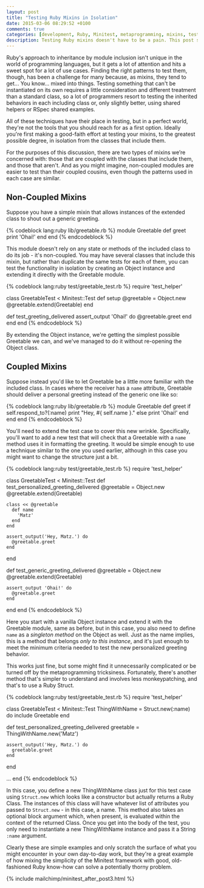 ```yaml
---
layout: post
title: "Testing Ruby Mixins in Isolation"
date: 2015-03-06 08:29:52 +0100
comments: true
categories: [development, Ruby, Minitest, metaprogramming, mixins, testing]
description: Testing Ruby mixins doesn't have to be a pain. This post shows a simple, lightweight technique for testing them in isolation.
---
```

Ruby's approach to inheritance by module inclusion isn't unique in the world of programming languages, but it gets a lot of attention and hits a sweet spot for a lot of use cases.  Finding the right patterns to test them, though, has been a challenge for many because, as mixins, they tend to get... You know... mixed into things.  Testing something that can't be instantiated on its own requires a little consideration and different treatment than a standard class, so a lot of programmers resort to testing the inherited behaviors in each including class or, only slightly better, using shared helpers or RSpec shared examples.

All of these techniques have their place in testing, but in a perfect world, they're not the tools that you should reach for as a first option.  Ideally you're first making a good-faith effort at testing your mixins, to the greatest possible degree, in isolation from the classes that include them. 

For the purposes of this discussion, there are two types of mixins we’re concerned with: those that are coupled with the classes that include them, and those that aren't.  And as you might imagine, non-coupled modules are easier to test than their coupled cousins, even though the patterns used in each case are similar.

## Non-Coupled Mixins ##

Suppose you have a simple mixin that allows instances of the extended class to shout out a generic greeting.

{% codeblock lang:ruby lib/greetable.rb %}
module Greetable
  def greet
    print 'Ohai!'
  end
end
{% endcodeblock %}

This module doesn't rely on any state or methods of the included class to do its job - it's non-coupled.  You may have several classes that include this mixin, but rather than duplicate the same tests for each of them, you can test the functionality in isolation by creating an Object instance and extending it directly with the Greetable module.

{% codeblock lang:ruby test/greetable_test.rb %}
require 'test_helper'

class GreetableTest < Minitest::Test
  def setup
    @greetable = Object.new
    @greetable.extend(Greetable)
  end

  def test_greeting_delivered
    assert_output 'Ohai!' do
      @greetable.greet
    end
  end
end
{% endcodeblock %}

By extending the Object instance, we're getting the simplest possible Greetable we can, and we've managed to do it without re-opening the Object class.

## Coupled Mixins ##

Suppose instead you'd like to let Greetable be a little more familiar with the included class.  In cases where the receiver has a `name` attribute, Greetable should deliver a personal greeting instead of the generic one like so:

{% codeblock lang:ruby lib/greetable.rb %}
module Greetable
  def greet
    if self.respond_to?(:name)
      print "Hey, #{ self.name }."
    else
      print 'Ohai!'
    end
  end
end
{% endcodeblock %}

You'll need to extend the test case to cover this new wrinkle.  Specifically, you'll want to add a new test that will check that a Greetable with a `name` method uses it in formatting the greeting.  It would be simple enough to use a technique similar to the one you used earlier, although in this case you might want to change the structure just a bit.

{% codeblock lang:ruby test/greetable_test.rb %}
require 'test_helper'

class GreetableTest < Minitest::Test
  def test_personalized_greeting_delivered
    @greetable = Object.new
	@greetable.extend(Greetable)
	
    class << @greetable
      def name
        'Matz'
      end
    end

    assert_output('Hey, Matz.') do
      @greetable.greet
    end
  end

  def test_generic_greeting_delivered
    @greetable = Object.new
    @greetable.extend(Greetable)

    assert_output 'Ohai!' do
      @greetable.greet
    end
  end
end
{% endcodeblock %}

Here you start with a vanilla Object instance and extend it with the Greetable module, same as before, but in this case, you also need to define `name` as a *singleton method* on the Object as well.  Just as the name implies, this is a method that belongs *only to this instance*, and it's just enough to meet the minimum criteria needed to test the new personalized greeting behavior.

This works just fine, but some might find it unnecessarily complicated or be turned off by the metaprogramming tricksiness.  Fortunately, there's another method that's simpler to understand and involves less monkeypatching, and that's to use a Ruby Struct.

{% codeblock lang:ruby test/greetable_test.rb %}
require 'test_helper'

class GreetableTest < Minitest::Test
  ThingWithName = Struct.new(:name) do
    include Greetable
  end

  def test_personalized_greeting_delivered
    greetable = ThingWithName.new('Matz')
	
    assert_output('Hey, Matz.') do
      greetable.greet
    end
  end

  ...
end
{% endcodeblock %}

In this case, you define a new ThingWithName class just for this test case using `Struct.new` which looks like a constructor but actually returns a Ruby Class.  The instances of this class will have whatever list of attributes you passed to `Struct.new` - in this case, a name.  This method also takes an optional block argument which, when present, is evaluated within the context of the returned Class.  Once you get into the body of the test, you only need to instantiate a new ThingWithName instance and pass it a String `:name` argument.

Clearly these are simple examples and only scratch the surface of what you might encounter in your own day-to-day work, but they're a great example of how mixing the simplicity of the Minitest framework with good, old-fashioned Ruby know-how can solve a potentially thorny problem.

{% include mailchimp/minitest_after_post3.html %}
